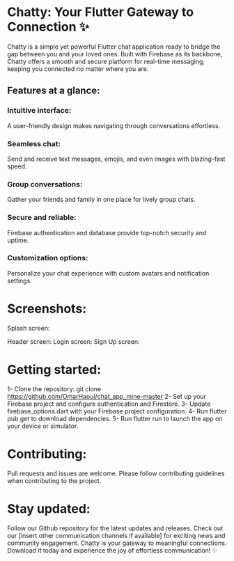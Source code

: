 
# Chatty: Your Flutter Gateway to Connection ✨

Chatty is a simple yet powerful Flutter chat application ready to bridge the gap between you and your loved ones. Built with Firebase as its backbone, Chatty offers a smooth and secure platform for real-time messaging, keeping you connected no matter where you are.

## Features at a glance:

### Intuitive interface: 
A user-friendly design makes navigating through conversations effortless.
### Seamless chat: 
Send and receive text messages, emojis, and even images with blazing-fast speed.
### Group conversations: 
Gather your friends and family in one place for lively group chats.
### Secure and reliable: 
Firebase authentication and database provide top-notch security and uptime.
### Customization options: 
Personalize your chat experience with custom avatars and notification settings.

# Screenshots:

Splash screen: 

Header screen:
Login screen:
Sign Up screen:

# Getting started:

1- Clone the repository: git clone https://github.com/OmarHaoui/chat_app_mine-master
2- Set up your Firebase project and configure authentication and Firestore.
3- Update firebase_options.dart with your Firebase project configuration.
4- Run flutter pub get to download dependencies.
5- Run flutter run to launch the app on your device or simulator.
# Contributing:

Pull requests and issues are welcome. Please follow contributing guidelines when contributing to the project.

# Stay updated:

Follow our Github repository for the latest updates and releases.
Check out our [insert other communication channels if available] for exciting news and community engagement.
Chatty is your gateway to meaningful connections. Download it today and experience the joy of effortless communication! ✨
